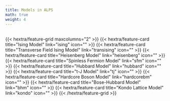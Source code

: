 ```yaml
---
title: Models in ALPS
math: true
weight: 4
---
```


<br>
{{< hextra/feature-grid maxcolumns="2" >}}
 {{< hextra/feature-card
    title="Ising Model"
    link="ising"
    icon=""
  >}}
  {{< hextra/feature-card
    title="Transverse Field Ising Model"
    link="transising"
    icon=""
  >}}
  {{< hextra/feature-card
    title="Heisenberg Model"
    link="heisenberg"
    icon=""
  >}}
  {{< hextra/feature-card
    title="Spinless Fermion Model"
    link="sfm"
    icon=""
  >}}
  {{< hextra/feature-card
    title="Hubbard Model"
    link="hubbard"
    icon=""
  >}}
  {{< hextra/feature-card
    title="t-J Model"
    link="tj"
    icon=""
  >}}
  {{< hextra/feature-card
    title="Hardcore Boson Model"
    link="hardcorebm"
    icon=""
  >}}
  {{< hextra/feature-card
    title="Bose-Hubbard Model"
    link="bhm"
    icon=""
  >}}
  {{< hextra/feature-card
    title="Kondo Lattice Model"
    link="kondo"
    icon=""
  >}}
{{< /hextra/feature-grid >}}

